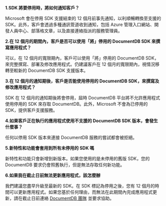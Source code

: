 **1.SDK 將要停用時，將如何通知客戶？**

Microsoft 會在停用 SDK 支援結束的 12 個月前事先通知，以利順暢轉換至支援的 SDK。此外，客戶會透過多種通訊管道收到通知，包括 Azure 管理入口網站、開發人員中心、部落格文章，以及直接連絡指派的服務管理員。

**2.在 12 個月的期間內，客戶是否可以使用「將」停用的 DocumentDB SDK 來撰寫應用程式？**

可以，在 12 個月的寬限期內，客戶可以使用「將」停用的 DocumentDB SDK，來完整撰寫、部署及修改應用程式。仍建議客戶在 12 個月的寬限期內，視情況移轉至較新的 DocumentDB SDK 支援版本。

**3.在 12 個月的通知期後，客戶是否能使用停用的 DocumentDB SDK，來撰寫及修改應用程式？**

SDK 在 12 個月的通知期後將會停用，屆時 DocumentDB 平台將不允許應用程式使用停用的 SDK 來存取 DocumentDB。此外，Microsoft 不會為已停用的 SDK，提供客戶支援服務。

**4.如果客戶正在執行的應用程式使用不支援的 DocumentDB SDK 版本，會發生什麼事？**

任何以停用 SDK 版本來連接 DocumentDB 服務的嘗試都會被拒絕。

**5.新特性和功能會套用到所有未停用的 SDK 嗎**

新特性和功能只會新增到新版本。如果您使用的是未停用的舊版 SDK，您的 DocumentDB 要求仍會照舊執行，但是無法存取任何新功能。

**6.如果我在截止日前無法更新應用程式，該怎麼辦**

我們建議您盡早升級至最新的 SDK。在 SDK 標記為停用之後，您有 12 個月的時間可以更新應用程式。如果您基於任何理由，而無法在此期間內完成應用程式更新，請在截止日前連絡 [DocumentDB 團隊](mailto:askdocdb@microsoft.com) 並要求協助。

<!---HONumber=AcomDC_1125_2015-->